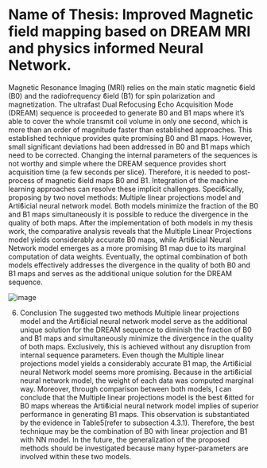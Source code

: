 # Name of Thesis: Improved Magnetic field mapping based on DREAM MRI and physics informed Neural Network.

Magnetic Resonance Imaging (MRI) relies on the main static magnetic ϐield (B0) and the
radiofrequency ϐield (B1) for spin polarization and magnetization. The ultrafast Dual
Refocusing Echo Acquisition Mode (DREAM) sequence is proceeded to generate B0 and
B1 maps where it’s able to cover the whole transmit coil volume in only one second, which
is more than an order of magnitude faster than established approaches. This established
technique provides quite promising B0 and B1 maps. However, small significant
deviations had been addressed in B0 and B1 maps which need to be corrected. Changing
the internal parameters of the sequences is not worthy and simple where the DREAM
sequence provides short acquisition time (a few seconds per slice). Therefore, it is needed
to post-process of magnetic ϐield maps B0 and B1. Integration of the machine learning
approaches can resolve these implicit challenges. Speciϐically, proposing by two novel
methods: Multiple linear projections model and Artiϐicial neural network model. Both
models minimize the fraction of the B0 and B1 maps simultaneously it is possible to
reduce the divergence in the quality of both maps. After the implementation of both
models in my thesis work, the comparative analysis reveals that the Multiple Linear
Projections model yields considerably accurate B0 maps, while Artiϐicial Neural Network
model emerges as a more promising B1 map due to its marginal computation of data
weights. Eventually, the optimal combination of both models effectively addresses the
divergence in the quality of both B0 and B1 maps and serves as the additional unique
solution for the DREAM sequence.

![image](https://github.com/abulzunayed/Masters_Thesis-_Create-NN-model-for-MRI-sequence-Image-and-Postprocessing/assets/122612945/525e5ab7-04b7-4940-a298-eb97879bf653)

6. Conclusion
The suggested two methods Multiple linear projections model and the Artiϐicial neural
network model serve as the additional unique solution for the DREAM sequence to
diminish the fraction of B0 and B1 maps and simultaneously minimize the divergence in the
quality of both maps. Exclusively, this is achieved without any disruption from internal
sequence parameters. Even though the Multiple linear projections model yields a
considerably accurate B1 map, the Artiϐicial neural Network model seems more
promising. Because in the artiϐicial neural network model, the weight of each data was
computed marginal way. Moreover, through comparison between both models, I can
conclude that the Multiple linear projections model is the best ϐitted for B0 maps whereas
the Artiϐicial neural network model implies of superior performance in generating B1
maps. This observation is substantiated by the evidence in Table5(refer to subsection
4.3.1). Therefore, the best technique may be the combination of B0 with linear projection
and B1 with NN model. In the future, the generalization of the proposed methods should
be investigated because many hyper-parameters are involved within these two models.

